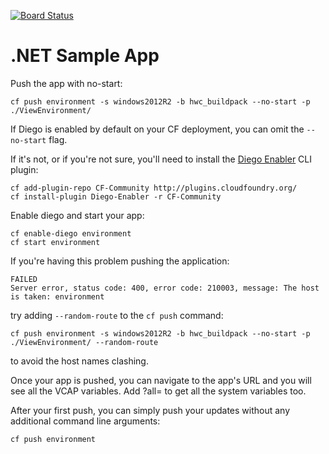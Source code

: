 [![Board Status](https://dev.azure.com/anuptiwary47/0467592c-dde3-4026-a47d-817d1d464127/1b5968fc-7975-435b-9b76-75987c88a2ee/_apis/work/boardbadge/a0f8acb0-dbf0-4c93-872c-39599d2055b3)](https://dev.azure.com/anuptiwary47/0467592c-dde3-4026-a47d-817d1d464127/_boards/board/t/1b5968fc-7975-435b-9b76-75987c88a2ee/Microsoft.RequirementCategory)
# .NET Sample App

Push the app with no-start:
```
cf push environment -s windows2012R2 -b hwc_buildpack --no-start -p ./ViewEnvironment/
```

If Diego is enabled by default on your CF deployment, you can omit the `--no-start` flag.

If it's not, or if you're not sure, you'll need to install the [Diego Enabler](https://github.com/cloudfoundry-incubator/diego-enabler) CLI plugin:
```
cf add-plugin-repo CF-Community http://plugins.cloudfoundry.org/
cf install-plugin Diego-Enabler -r CF-Community
```

Enable diego and start your app:
```
cf enable-diego environment
cf start environment
```

If you're having this problem pushing the application:
```
FAILED
Server error, status code: 400, error code: 210003, message: The host is taken: environment
```
try adding ```--random-route``` to the ```cf push``` command:
```
cf push environment -s windows2012R2 -b hwc_buildpack --no-start -p ./ViewEnvironment/ --random-route
```
to avoid the host names clashing.

Once your app is pushed, you can navigate to the app's URL and you will
see all the VCAP variables.  Add ?all= to get all the system variables
too.

After your first push, you can simply push your updates without any additional command line arguments:

```
cf push environment
```
